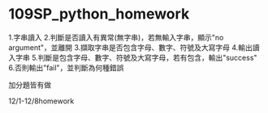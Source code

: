 # 109SP_python_homework

1.字串讀入
2.判斷是否讀入有異常(無字串)，若無輸入字串，顯示"no argument"，並離開
3.擷取字串是否包含字母、數字、符號及大寫字母
4.輸出讀入字串
5.判斷是包含字母、數字、符號及大寫字母，若有包含，輸出"success"
6.否則輸出"fail"，並判斷為何種錯誤

加分題皆有做

12/1-12/8homework
